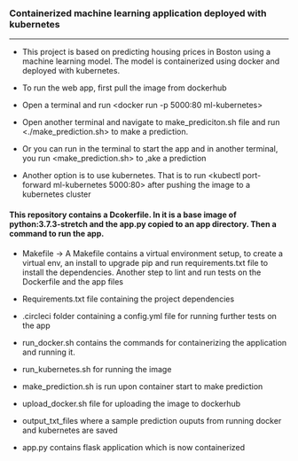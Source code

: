 ### Containerized machine learning application deployed with kubernetes
---------------------------------------------
* This project is based on predicting housing prices in Boston using a machine learning model. The model is containerized using docker and deployed with kubernetes.

- To run the web app, first pull the image from dockerhub 
    
- Open a terminal and run <docker run -p 5000:80 ml-kubernetes>

- Open another terminal and navigate to make_prediciton.sh file and run <./make_prediction.sh> to make a prediction.
    
- Or you can run <python app.py> in the terminal to start the app and in another terminal, you run <make_prediction.sh> to ,ake a prediction
    
- Another option is to use kubernetes. That is to run <kubectl port-forward ml-kubernetes 5000:80> after pushing the image to a kubernetes cluster

#### This repository contains a Dcokerfile. In it is a base image of python:3.7.3-stretch and the app.py copied to an app directory. Then a command to run the app.

* Makefile -> A Makefile contains a virtual environment setup, to create a virtual env, an install to upgrade pip and run requirements.txt file to install the dependencies. Another step to lint and run tests on the Dockerfile and the app files

* Requirements.txt file containing the project dependencies

* .circleci folder containing a config.yml file for running further tests on the app

* run_docker.sh contains the commands for containerizing the application and running it.

* run_kubernetes.sh for running the image

* make_prediction.sh is run upon container start to make prediction

* upload_docker.sh file for uploading the image to dockerhub

* output_txt_files where a sample prediction ouputs from running docker and kubernetes are saved

* app.py contains flask application which is now containerized
